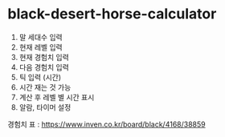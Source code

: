 # black-desert-horse-calculator

1. 말 세대수 입력
2. 현재 레벨 입력
3. 현재 경험치 입력
4. 다음 경험치 입력
5. 틱 입력 (시간) 
6. 시간 재는 것 가능
7. 계산 후 레벨 별 시간 표시
8. 알람, 타이머 설정

경험치 표 : https://www.inven.co.kr/board/black/4168/38859
